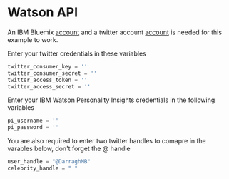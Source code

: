 # Watson API

An IBM Bluemix [account](https://console.ng.bluemix.net/registration/?target=%2Fdashboard%2Fapps "Bluemix Sign up") and a twitter account [account](https://www.twitter.com "Twitter homepage") is needed for this example to work.

Enter your twitter credentials in these variables 
```python
twitter_consumer_key = ''
twitter_consumer_secret = ''
twitter_access_token = ''
twitter_access_secret = ''
```


Enter your IBM Watson Personality Insights credentials in the following variables 

```python
pi_username = ''
pi_password = ''
```

You are also required to enter two twitter handles to comapre in the varables below, don't forget the @ handle

```python
user_handle = "@DarraghMB"
celebrity_handle = " "
```